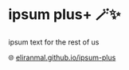 
# ipsum plus+ 🪄✨

ipsum text for the rest of us

🌐 [eliranmal.github.io/ipsum-plus][1]



[1]: https://eliranmal.github.io/ipsum-plus/
